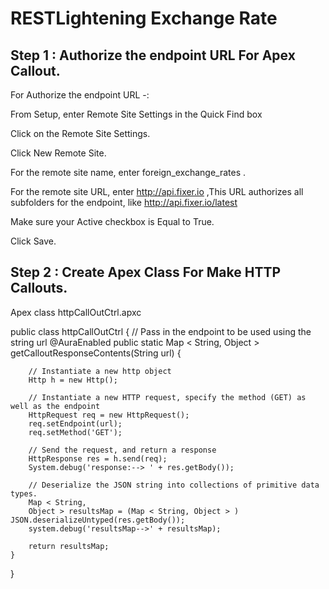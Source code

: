 # RESTLightening Exchange Rate

## Step 1 :  Authorize the endpoint URL For Apex Callout.

 For Authorize the endpoint URL -:

From Setup, enter Remote Site Settings in the Quick Find box

Click on the Remote Site Settings.

Click New Remote Site.

For the remote site name, enter foreign_exchange_rates .

For the remote site URL, enter http://api.fixer.io  ,This URL authorizes all subfolders for the endpoint, like http://api.fixer.io/latest

Make sure your Active checkbox is Equal to True.

Click Save.

## Step 2 :  Create Apex Class For Make HTTP Callouts.

Apex class httpCallOutCtrl.apxc

public class httpCallOutCtrl {
	// Pass in the endpoint to be used using the string url
	@AuraEnabled
	public static Map < String,
	Object > getCalloutResponseContents(String url) {
 
		// Instantiate a new http object
		Http h = new Http();
 
		// Instantiate a new HTTP request, specify the method (GET) as well as the endpoint
		HttpRequest req = new HttpRequest();
		req.setEndpoint(url);
		req.setMethod('GET');
 
		// Send the request, and return a response
		HttpResponse res = h.send(req);
		System.debug('response:--> ' + res.getBody());
 
		// Deserialize the JSON string into collections of primitive data types.
		Map < String,
		Object > resultsMap = (Map < String, Object > ) JSON.deserializeUntyped(res.getBody());
		system.debug('resultsMap-->' + resultsMap);
 
		return resultsMap;
	}
}
